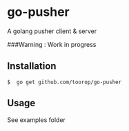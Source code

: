 go-pusher
=========

A golang pusher client & server

###Warning : Work in progress



## Installation
	$  go get github.com/toorop/go-pusher
	
## Usage
See examples folder	

